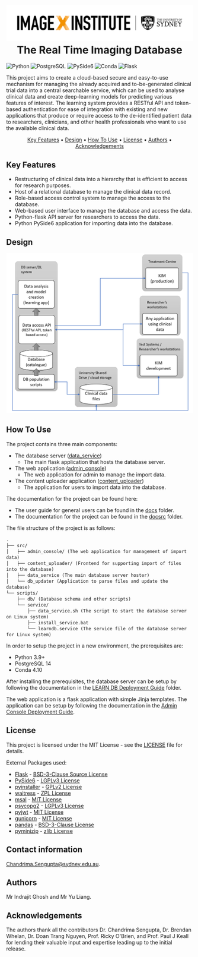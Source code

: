 
<h1 align="center">
  <br>
  <a href="https://image-x.sydney.edu.au/"><img src="./assets/logo.png" alt="Markdownify"></a>
  <br>
  The Real Time Imaging Database
  <br>
</h1>

![Python](https://img.shields.io/badge/python-3.9-blue.svg)
![PostgreSQL](https://img.shields.io/badge/PostgreSQL-14.x-blue)
![PySide6](https://img.shields.io/badge/PySide-6.x-green)
![Conda](https://img.shields.io/badge/Conda-23.x-black)
![Flask](https://img.shields.io/badge/Flask-2.3.x-orange)

<p>
This project aims to create a cloud-based secure and easy-to-use mechanism for managing the already acquired and to-be-generated clinical trial data into a central searchable service, which can be used to analyse clinical data and create deep-learning models for predicting various features of interest. The learning system provides a RESTful API and token-based authentication for ease of integration with existing and new applications that produce or require access to the de-identified patient data to researchers, clinicians, and other health professionals who want to use the available clinical data.
</p>

<p align="center">
  <a href="#key-features">Key Features</a> •
  <a href="#design">Design</a> •
  <a href="#how-to-use">How To Use</a> •
  <a href="#license">License</a> •
  <a href="#authors">Authors</a> •
  <a href="#acknowledgements">Acknowledgements</a>
</p>

## Key Features
* Restructuring of clinical data into a hierarchy that is efficient to access for research purposes.
* Host of a relational database to manage the clinical data record. 
* Role-based access control system to manage the access to the database.
* Web-based user interface to manage the database and access the data.
* Python-flask API server for researchers to access the data.
* Python PySide6 application for importing data into the database.

## Design
![Architecture](docs/deployment_guide/images/architecture.png)

## How To Use
The project contains three main components:
* The database server ([data_service](src/data_service))   
  - The main flask application that hosts the database server.
* The web application ([admin_console](src/admin_console))   
  - The web application for admin to manage the import data.
* The content uploader application ([content_uploader](src/content_uploader))   
  - The application for users to import data into the database.   
  
The documentation for the project can be found here:  
* The user guide for general users can be found in the [docs](docs/User_Guide_Data_import.pdf) folder.
* The documentation for the project can be found in the [docsrc](docsrc) folder.

The file structure of the project is as follows:
```
.
├── src/
│   ├── admin_console/ (The web application for management of import data)
│   ├── content_uploader/ (Frontend for supporting import of files into the database)
│   ├── data_service (The main database server hoster)
│   └── db_updater (Application to parse files and update the database)
└── scripts/
    ├── db/ (Database schema and other scripts)
    └── service/
        ├── data_service.sh (The script to start the database server on Linux system)
        ├── install_service.bat
        └── learndb.service (The service file of the database server for Linux system)
```


In order to setup the project in a new environment, the prerequisites are:
* Python 3.9+
* PostgreSQL 14
* Conda 4.10

After installing the prerequisites, the database server can be setup by following the documentation in the [LEARN DB Deployment Guide](docsrc/Local_Deployment_Guide.md) folder.

The web application is a flask application with simple Jinja templates. The application can be setup by following the documentation in the [Admin Console Deployment Guide](admin_console/readme.md).


## License
This project is licensed under the MIT License - see the [LICENSE](LICENSE) file for details.

External Packages used:
* [Flask](https://flask.palletsprojects.com/en/2.0.x/) - [BSD-3-Clause Source License](https://flask.palletsprojects.com/en/2.0.x/license/)
* [PySide6](https://doc.qt.io/qtforpython/PySide6/PySide6-index.html) - [LGPLv3 License](https://doc.qt.io/qtforpython/licenses.html)
* [pyinstaller](https://www.pyinstaller.org/) - [GPLv2 License](https://www.pyinstaller.org/license.html)
* [waitress](https://docs.pylonsproject.org/projects/waitress/en/stable/) - [ZPL License](https://docs.pylonsproject.org/projects/waitress/en/stable/license.html)
* [msal](https://github.com/AzureAD/microsoft-authentication-library-for-python) - [MIT License](https://github.com/AzureAD/microsoft-authentication-library-for-python/blob/dev/LICENSE)
* [psycopg2](https://www.psycopg.org/docs/) - [LGPLv3 License](https://www.psycopg.org/docs/license.html)
* [pyjwt](https://pyjwt.readthedocs.io/en/stable/) - [MIT License](https://github.com/jpadilla/pyjwt/blob/master/LICENSE)
* [gunicorn](https://gunicorn.org/) - [MIT License](https://github.com/benoitc/gunicorn/blob/master/LICENSE)
* [pandas](https://pandas.pydata.org/) - [BSD-3-Clause License](https://pandas.pydata.org/docs/)
* [pyminizip](https://pypi.org/project/pyminizip/) - [zlib License](https://github.com/smihica/pyminizip/blob/master/COPYING.txt)

## Contact information
Chandrima.Sengupta@sydney.edu.au.

## Authors
Mr Indrajit Ghosh and Mr Yu Liang. 

## Acknowledgements
The authors thank all the contributors Dr. Chandrima Sengupta, Dr. Brendan Whelan, Dr. Doan Trang Nguyen, Prof. Ricky O'Brien, and Prof. Paul J Keall for lending their valuable input and expertise leading up to the initial release. 

